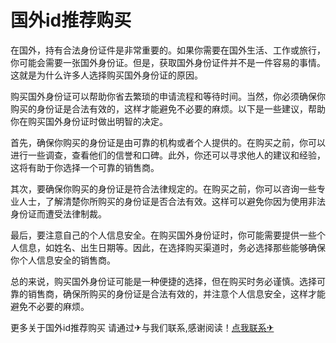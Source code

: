 # 国外id推荐购买

在国外，持有合法身份证件是非常重要的。如果你需要在国外生活、工作或旅行，你可能会需要一张国外身份证。但是，获取国外身份证件并不是一件容易的事情。这就是为什么许多人选择购买国外身份证的原因。

购买国外身份证可以帮助你省去繁琐的申请流程和等待时间。当然，你必须确保你购买的身份证是合法有效的，这样才能避免不必要的麻烦。以下是一些建议，帮助你在购买国外身份证时做出明智的决定。

首先，确保你购买的身份证是由可靠的机构或者个人提供的。在购买之前，你可以进行一些调查，查看他们的信誉和口碑。此外，你还可以寻求他人的建议和经验，这将有助于你选择一个可靠的销售商。

其次，要确保你购买的身份证是符合法律规定的。在购买之前，你可以咨询一些专业人士，了解清楚你所购买的身份证是否合法有效。这样可以避免你因为使用非法身份证而遭受法律制裁。

最后，要注意自己的个人信息安全。在购买国外身份证时，你可能需要提供一些个人信息，如姓名、出生日期等。因此，在选择购买渠道时，务必选择那些能够确保你个人信息安全的销售商。

总的来说，购买国外身份证可能是一种便捷的选择，但在购买时务必谨慎。选择可靠的销售商，确保所购买的身份证是合法有效的，并注意个人信息安全，这样才能避免不必要的麻烦。

更多关于国外id推荐购买 请通过✈与我们联系,感谢阅读！[点我联系✈](https://qa.G208.com)